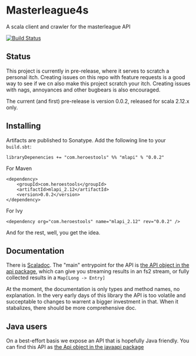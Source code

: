 # Masterleague4s
A scala client and crawler for the masterleague API

[![Build Status](https://travis-ci.org/martijnhoekstra/masterleague4s.svg?branch=master)](https://travis-ci.org/martijnhoekstra/masterleague4s)

## Status
This project is currently in pre-release, where it serves to scratch a personal itch. Creating issues on this repo with feature
requests is a good way to see if we cn also make this project scratch your itch. Creating issues with nags, annoyances and other bugbears
is also encouraged.

The current (and first) pre-release is version 0.0.2, released for scala 2.12.x only.

## Installing

Artifacts are published to Sonatype. Add the following line to your `build.sbt`:

```
libraryDepenencies += "com.heroestools" %% "mlapi" % "0.0.2"
```

For Maven

```
<dependency>
    <groupId>com.heroestools</groupId>
    <artifactId>mlapi_2.12</artifactId>
    <version>0.0.2</version>
</dependency>
```

For Ivy

```
<dependency org="com.heroestools" name="mlapi_2.12" rev="0.0.2" />
```

And for the rest, well, you get the idea.

## Documentation

There is [Scaladoc](https://oss.sonatype.org/service/local/repositories/releases/archive/com/heroestools/mlapi_2.12/0.0.2/mlapi_2.12-0.0.2-javadoc.jar/!/masterleagueapi/index.html).
The "main" entrypoint for the API is [the API object in the api package](https://oss.sonatype.org/service/local/repositories/releases/archive/com/heroestools/mlapi_2.12/0.0.2/mlapi_2.12-0.0.2-javadoc.jar/!/masterleagueapi/api/Api$.html),
which can give you streaming results in an fs2 stream, or fully collected results in a `Map[Long -> Entry]`

At the moment, the documentation is only types and method names, no explanation. In the very early days of this library the API
is too volatile and succeptable to changes to warrent a bigger investment in that. When it stabalizes, there should be more
comprehensive doc.


## Java users

On a best-effort basis we expose an API that is hopefully Java friendly. You can find this API as [the Api object in the javaapi package](https://oss.sonatype.org/service/local/repositories/releases/archive/com/heroestools/mlapi_2.12/0.0.2/mlapi_2.12-0.0.2-javadoc.jar/!/masterleagueapi/javaapi/Api$.html)

